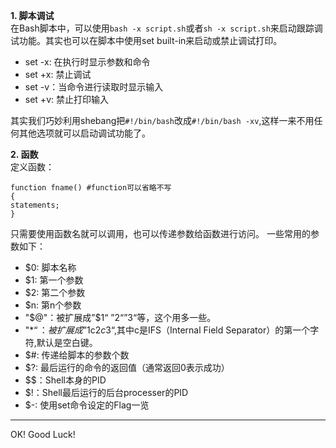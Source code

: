 **1. 脚本调试**  
在Bash脚本中，可以使用`bash -x script.sh`或者`sh -x script.sh`来启动跟踪调试功能。其实也可以在脚本中使用set built-in来启动或禁止调试打印。
* set -x: 在执行时显示参数和命令 
* set +x: 禁止调试
* set -v：当命令进行读取时显示输入
* set +v: 禁止打印输入

其实我们巧妙利用shebang把`#!/bin/bash`改成`#!/bin/bash -xv`,这样一来不用任何其他选项就可以启动调试功能了。

**2. 函数**  
定义函数：
``` shell
function fname() #function可以省略不写
{
statements;
}
```
只需要使用函数名就可以调用，也可以传递参数给函数进行访问。
一些常用的参数如下：
* $0: 脚本名称
* $1: 第一个参数
* $2: 第二个参数
* $n: 第n个参数
* "$@"：被扩展成”$1“ ”$2“ ”$3“等，这个用多一些。
* "$*“：被扩展成”$1c$2c$3“,其中c是IFS（Internal Field Separator）的第一个字符,默认是空白键。
* $#: 传递给脚本的参数个数
* $?: 最后运行的命令的返回值（通常返回0表示成功）
* $$：Shell本身的PID
* $!：Shell最后运行的后台processer的PID
* $-: 使用set命令设定的Flag一览

_ _ _
OK! Good Luck!
